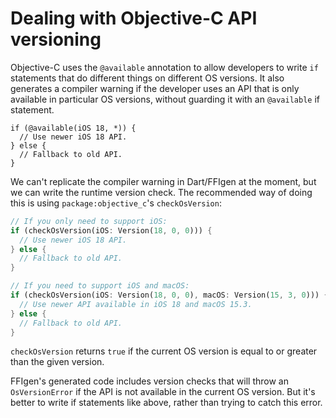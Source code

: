 # Dealing with Objective-C API versioning

Objective-C uses the `@available` annotation to allow developers to write `if`
statements that do different things on different OS versions. It also generates
a compiler warning if the developer uses an API that is only available in
particular OS versions, without guarding it with an `@available` if statement.

```obj-c
if (@available(iOS 18, *)) {
  // Use newer iOS 18 API.
} else {
  // Fallback to old API.
}
```

We can't replicate the compiler warning in Dart/FFIgen at the moment, but we
can write the runtime version check. The recommended way of doing this is using
`package:objective_c`'s `checkOsVersion`:

```dart
// If you only need to support iOS:
if (checkOsVersion(iOS: Version(18, 0, 0))) {
  // Use newer iOS 18 API.
} else {
  // Fallback to old API.
}

// If you need to support iOS and macOS:
if (checkOsVersion(iOS: Version(18, 0, 0), macOS: Version(15, 3, 0))) {
  // Use newer API available in iOS 18 and macOS 15.3.
} else {
  // Fallback to old API.
}
```

`checkOsVersion` returns `true` if the current OS version is equal to or greater
than the given version.

FFIgen's generated code includes version checks that will throw an
`OsVersionError` if the API is not available in the current OS version. But it's
better to write if statements like above, rather than trying to catch this
error.
